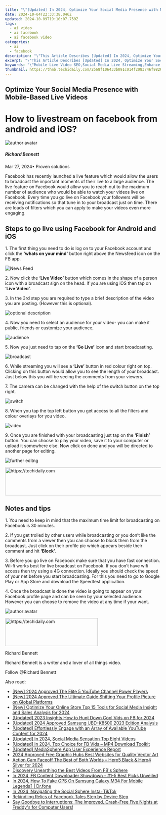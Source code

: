 ```yaml
---
title: "\"[Updated] In 2024, Optimize Your Social Media Presence with Mobile-Based Live Videos\""
date: 2024-10-04T22:33:38.046Z
updated: 2024-10-09T19:10:07.759Z
tags:
  - ai video
  - ai facebook
  - ai facebook video
categories:
  - ai
  - facebook
description: "\"This Article Describes [Updated] In 2024, Optimize Your Social Media Presence with Mobile-Based Live Videos\""
excerpt: "\"This Article Describes [Updated] In 2024, Optimize Your Social Media Presence with Mobile-Based Live Videos\""
keywords: "\"Mobile Live Video SEO,Social Media Live Streaming,Enhance Social Engagement,Online Live Content Optimization,Mobile-Based Video Marketing,Improve Social Video Visibility,Boosted Live Video Traffic\""
thumbnail: https://thmb.techidaily.com/2b68f106433b091c014f2083746f9820ace97ab74d68e3b5f340250f5652e1ee.jpg
---
```


## Optimize Your Social Media Presence with Mobile-Based Live Videos

# How to livestream on facebook from android and iOS?

![author avatar](https://images.wondershare.com/filmora/article-images/richard-bennett.jpg)

##### Richard Bennett

 Mar 27, 2024• Proven solutions

 Facebook has recently launched a live feature which would allow the users to broadcast the important moments of their live to a large audience. The live feature on Facebook would allow you to reach out to the maximum number of audience who would be able to watch your videos live on Facebook. Every time you go live on Facebook your followers will be receiving notifications so that tune in to your broadcast just on time. There are loads of filters which you can apply to make your videos even more engaging.

## Steps to go live using Facebook for Android and iOS

 1\. The first thing you need to do is log on to your Facebook account and click the **'whats on your mind'** button right above the Newsfeed icon on the FB app.

![News Feed ](https://images.wondershare.com/filmora/article-images/news-feed.jpg)

 2\. Now click the **‘Live Video’** button which comes in the shape of a person icon with a broadcast sign on the head. If you are using iOS then tap on **‘Live Video’**.

 3\. In the 3rd step you are required to type a brief description of the video you are posting. (However this is optional).

![optional description ](https://images.wondershare.com/filmora/article-images/optional-description.jpg)

 4\. Now you need to select an audience for your video- you can make it public, friends or customize your audience.

![audience ](https://images.wondershare.com/filmora/article-images/audience.jpg)

 5\. Now you just need to tap on the **‘Go Live’** icon and start broadcasting.

![broadcast ](https://images.wondershare.com/filmora/article-images/broadcast.jpg)

 6\. While streaming you will see a **‘Live’** button in red colour right on top. Clicking on this button would allow you to see the length of your broadcast. Just below this you will be seeing the comments from your viewers.

 7\. The camera can be changed with the help of the switch button on the top right.

![switch ](https://images.wondershare.com/filmora/article-images/switch.jpg)

 8\. When you tap the top left button you get access to all the filters and colour overlays for you video.

![ video](https://images.wondershare.com/filmora/article-images/video.jpg)

 9\. Once you are finished with your broadcasting just tap on the **‘Finish’** button. You can choose to play your video, save it to your computer or upload it somewhere else. Now click on done and you will be directed to another page for editing.

![further editng ](https://images.wondershare.com/filmora/article-images/further-editng.jpg)

<!-- affiliate ads begin -->
<a href="https://aligracehair.sjv.io/c/5597632/1997635/19272" target="_top" id="1997635">
  <img src="//a.impactradius-go.com/display-ad/19272-1997635" border="0" alt="https://techidaily.com" width="728" height="90"/>
</a>
<img height="0" width="0" src="https://aligracehair.sjv.io/i/5597632/1997635/19272" style="position:absolute;visibility:hidden;" border="0" />
<!-- affiliate ads end -->

## Notes and tips

 1\. You need to keep in mind that the maximum time limit for broadcasting on Facebook is 30 minutes.

 2\. If you get trolled by other users while broadcasting or you don’t like the comments from a viewer then you can choose to block them from the broadcast. Just click on their profile pic which appears beside their comment and hit **‘Block’**.

 3\. Before you go live on Facebook make sure that you have fast connection. Wi-fi works best for live broadcast on Facebook. If you don’t have wifi access then try using a 4G connection. Ideally you should check the speed of your net before you start broadcasting. For this you need to go to Google Play or App Store and download the Speedtest application.

 4\. Once the broadcast is done the video is going to appear on your Facebook profile page and can be seen by your selected audience. However you can choose to remove the video at any time if your want.

![author avatar](https://images.wondershare.com/filmora/article-images/richard-bennett.jpg)

<!-- affiliate ads begin -->
<a href="https://aligracehair.sjv.io/c/5597632/1975816/19272" target="_top" id="1975816">
  <img src="//a.impactradius-go.com/display-ad/19272-1975816" border="0" alt="https://techidaily.com" width="300" height="90"/>
</a>
<img height="0" width="0" src="https://aligracehair.sjv.io/i/5597632/1975816/19272" style="position:absolute;visibility:hidden;" border="0" />
<!-- affiliate ads end -->

Richard Bennett

Richard Bennett is a writer and a lover of all things video.

Follow @Richard Bennett

<ins class="adsbygoogle"
      style="display:block"
      data-ad-client="ca-pub-7571918770474297"
      data-ad-slot="8358498916"
      data-ad-format="auto"
      data-full-width-responsive="true"></ins>

<span class="atpl-alsoreadstyle">Also read:</span>
<div><ul>
<li><a href="https://youtube-blog.techidaily.com/024-approved-the-elite-5-youtube-channel-power-players/"><u>[New] 2024 Approved The Elite 5 YouTube Channel Power Players</u></a></li>
<li><a href="https://facebook-video-recording.techidaily.com/new-2024-approved-the-ultimate-guide-shifting-your-profile-picture-on-global-platforms/"><u>[New] 2024 Approved The Ultimate Guide Shifting Your Profile Picture on Global Platforms</u></a></li>
<li><a href="https://facebook-video-recording.techidaily.com/new-optimize-your-online-store-top-15-tools-for-social-media-insight-and-sales-analysis-for-2024/"><u>[New] Optimize Your Online Store Top 15 Tools for Social Media Insight and Sales Analysis for 2024</u></a></li>
<li><a href="https://facebook-video-recording.techidaily.com/updated-2023-insights-how-to-hunt-down-cool-vids-on-fb-for-2024/"><u>[Updated] 2023 Insights How to Hunt Down Cool Vids on FB for 2024</u></a></li>
<li><a href="https://article-knowledge.techidaily.com/updated-2024-approved-samsung-ubd-k8500-2023-edition-analysis/"><u>[Updated] 2024 Approved Samsung UBD-K8500 2023 Edition Analysis</u></a></li>
<li><a href="https://facebook-record-videos.techidaily.com/updated-effortlessly-engage-with-an-array-of-available-youtube-content-for-2024/"><u>[Updated] Effortlessly Engage with an Array of Available YouTube Content for 2024</u></a></li>
<li><a href="https://facebook-video-recording.techidaily.com/updated-in-2024-social-media-sensation-top-eight-videos/"><u>[Updated] In 2024, Social Media Sensation Top Eight Videos</u></a></li>
<li><a href="https://facebook-video-recording.techidaily.com/updated-in-2024-top-choice-for-fb-vids-mp4-download-toolkit/"><u>[Updated] In 2024, Top Choice for FB Vids – MP4 Download Toolkit</u></a></li>
<li><a href="https://fox-boxes.techidaily.com/updated-mediasphere-app-user-experience-report/"><u>[Updated] MediaSphere App User Experience Report</u></a></li>
<li><a href="https://fox-info.techidaily.com/2024-approved-free-graphic-hubs-best-websites-for-quality-vector-art/"><u>2024 Approved Free Graphic Hubs Best Websites for Quality Vector Art</u></a></li>
<li><a href="https://extra-resources.techidaily.com/action-cam-faceoff-the-best-of-both-worlds-hero5-black-and-hero4-silver-for-2024/"><u>Action Cam Faceoff The Best of Both Worlds – Hero5 Black & Hero4 Silver for 2024</u></a></li>
<li><a href="https://facebook-video-recording.techidaily.com/discovery-unearthing-the-best-videos-from-fbs-sphere/"><u>Discovery Unearthing the Best Videos From FB's Sphere</u></a></li>
<li><a href="https://facebook-video-recording.techidaily.com/in-2024-fb-content-downloader-showdown-1-5-best-picks-unveiled/"><u>In 2024, FB Content Downloader Showdown - #1-5 Best Picks Unveiled</u></a></li>
<li><a href="https://review-topics.techidaily.com/in-2024-how-to-fake-gps-on-samsung-galaxy-m34-for-mobile-legends-drfone-by-drfone-virtual-android/"><u>In 2024, How To Fake GPS On Samsung Galaxy M34 For Mobile Legends? | Dr.fone</u></a></li>
<li><a href="https://extra-skills.techidaily.com/in-2024-navigating-the-social-sphere-instaplustiktok/"><u>In 2024, Navigating the Social Sphere Insta+TikTok</u></a></li>
<li><a href="https://facebook-video-recording.techidaily.com/rekindling-relics-of-facebook-tales-step-by-device-step/"><u>Rekindling Relics of Facebook Tales Step by Device Step</u></a></li>
<li><a href="https://win-able.techidaily.com/say-goodbye-to-interruptions-the-improved-crash-free-five-nights-at-freddys-for-computer-users/"><u>Say Goodbye to Interruptions: The Improved, Crash-Free Five Nights at Freddy's for Computer Users!</u></a></li>
</ul></div>

